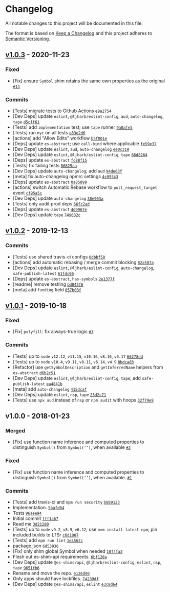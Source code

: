 # Changelog

All notable changes to this project will be documented in this file.

The format is based on [Keep a Changelog](https://keepachangelog.com/en/1.0.0/)
and this project adheres to [Semantic Versioning](https://semver.org/spec/v2.0.0.html).

## [v1.0.3](https://github.com/es-shims/Symbol.prototype.description/compare/v1.0.2...v1.0.3) - 2020-11-23

### Fixed

- [Fix] ensure `Symbol` shim retains the same own properties as the original [`#13`](https://github.com/es-shims/Symbol.prototype.description/issues/13)

### Commits

- [Tests] migrate tests to Github Actions [`e9a2754`](https://github.com/es-shims/Symbol.prototype.description/commit/e9a2754a441c3c6e66dc57563501d237527e671e)
- [Dev Deps] update `eslint`, `@ljharb/eslint-config`, `aud`, `auto-changelog`, `tape` [`d5cff61`](https://github.com/es-shims/Symbol.prototype.description/commit/d5cff61d53786139227575115c9cc0260451a24e)
- [Tests] add `implementation` test; use `tape` runner [`9a0afe5`](https://github.com/es-shims/Symbol.prototype.description/commit/9a0afe50a9f1183f5ca8e6e3435671a1f0f2b453)
- [Tests] run `nyc` on all tests [`a33e2d6`](https://github.com/es-shims/Symbol.prototype.description/commit/a33e2d62d6a51321dde40d05dcf582d1a28d47cd)
- [actions] add "Allow Edits" workflow [`b5f001e`](https://github.com/es-shims/Symbol.prototype.description/commit/b5f001eebd5149c2fa8a6397750994635cb7b83a)
- [Deps] update `es-abstract`; use `call-bind` where applicable [`fe59e37`](https://github.com/es-shims/Symbol.prototype.description/commit/fe59e375a8d9906b415a504c53a17582eefef5be)
- [Dev Deps] update `eslint`, `aud`, `auto-changelog` [`ee0c319`](https://github.com/es-shims/Symbol.prototype.description/commit/ee0c319d9b46d86666d8959487691f0d125dc5e5)
- [Dev Deps] update `eslint`, `@ljharb/eslint-config`, `tape` [`66d8264`](https://github.com/es-shims/Symbol.prototype.description/commit/66d826443587a4fbb232edd658473f48eaa618cc)
- [Deps] update `es-abstract` [`fc88f15`](https://github.com/es-shims/Symbol.prototype.description/commit/fc88f154a4a980c5e989016b7d0dc1b1460509e4)
- [Tests] fix failing tests [`86825ca`](https://github.com/es-shims/Symbol.prototype.description/commit/86825ca79b93439a576902cf2e40a4f7b4a7e5ff)
- [Dev Deps] update `auto-changelog`; add `aud` [`94de63f`](https://github.com/es-shims/Symbol.prototype.description/commit/94de63f6722338f98b5e54dfc9774d6f9ac65eb0)
- [meta] fix auto-changelog npmrc settings [`4c09543`](https://github.com/es-shims/Symbol.prototype.description/commit/4c09543bbcb28f331d60458021c5bae5bfab68b9)
- [Deps] update `es-abstract` [`0a85899`](https://github.com/es-shims/Symbol.prototype.description/commit/0a85899de2faab0c73ec476bd087e0bf079b3e35)
- [actions] switch Automatic Rebase workflow to `pull_request_target` event [`cf95a5c`](https://github.com/es-shims/Symbol.prototype.description/commit/cf95a5c72a752f9ac828cc8e280a14ae4b0a39b1)
- [Dev Deps] update `auto-changelog` [`38e903a`](https://github.com/es-shims/Symbol.prototype.description/commit/38e903a9fb35eddde3730683e7d0af29dc1fdb87)
- [Tests] only audit prod deps [`66fc2ad`](https://github.com/es-shims/Symbol.prototype.description/commit/66fc2ad1fab791162d2a6e3d9091e1bf28295114)
- [Deps] update `es-abstract` [`4d9967e`](https://github.com/es-shims/Symbol.prototype.description/commit/4d9967e8beb5b01a07499162f34fad6122ffd6b2)
- [Dev Deps] update `tape` [`749632c`](https://github.com/es-shims/Symbol.prototype.description/commit/749632c4c79386dc9feb7cdc12d6a9e7bbc639cf)

## [v1.0.2](https://github.com/es-shims/Symbol.prototype.description/compare/v1.0.1...v1.0.2) - 2019-12-13

### Commits

- [Tests] use shared travis-ci configs [`0dbbf50`](https://github.com/es-shims/Symbol.prototype.description/commit/0dbbf506744c6c0f3f1ec4535ece7c14e6990f47)
- [actions] add automatic rebasing / merge commit blocking [`82a587a`](https://github.com/es-shims/Symbol.prototype.description/commit/82a587af8b44dd20871cf48251dfe48ce02e14db)
- [Dev Deps] update `eslint`, `@ljharb/eslint-config`, `auto-changelog`, `safe-publish-latest` [`61fdc06`](https://github.com/es-shims/Symbol.prototype.description/commit/61fdc06365fd740c6c13a3289e02f253893108dc)
- [Deps] update `es-abstract`, `has-symbols` [`2e1377f`](https://github.com/es-shims/Symbol.prototype.description/commit/2e1377f6993581b6fcd7e2d75d1fe1b1a28dcead)
- [readme] remove testling [`bd843f6`](https://github.com/es-shims/Symbol.prototype.description/commit/bd843f699cc8db82b52f70495e1c95146cf5806a)
- [meta] add `funding` field [`057b03f`](https://github.com/es-shims/Symbol.prototype.description/commit/057b03ff30a58e35b6f42a2694195e27f6145fb3)

## [v1.0.1](https://github.com/es-shims/Symbol.prototype.description/compare/v1.0.0...v1.0.1) - 2019-10-18

### Fixed

- [Fix] `polyfill`: fix always-true logic [`#3`](https://github.com/es-shims/Symbol.prototype.description/issues/3)

### Commits

- [Tests] up to `node` `v12.12`, `v11.15`, `v10.16`, `v8.16`, `v6.17` [`66278dd`](https://github.com/es-shims/Symbol.prototype.description/commit/66278dd1d06771eb13a9b02903740bb751e0f39d)
- [Tests] up to `node` `v10.4`, `v9.11`, `v8.11`, `v6.14`, `v4.9` [`8bdca03`](https://github.com/es-shims/Symbol.prototype.description/commit/8bdca03cb3296b0f2a73815255dd1d2cde7114cd)
- [Refactor] use `getSymbolDescription` and `getInferredName` helpers from `es-abstract` [`d6b2c51`](https://github.com/es-shims/Symbol.prototype.description/commit/d6b2c51d2f7d1489cef94705be0c9ced8becd779)
- [Dev Deps] update `eslint`, `@ljharb/eslint-config`, `tape`; add `safe-publish-latest` [`ea4841b`](https://github.com/es-shims/Symbol.prototype.description/commit/ea4841b269810db4d788ff1913c47494a3bab6de)
- [meta] add `auto-changelog` [`415dcaf`](https://github.com/es-shims/Symbol.prototype.description/commit/415dcafd2f95836497fdf2e4336ebd2d5319434c)
- [Dev Deps] update `eslint`, `nsp`, `tape` [`25d2c71`](https://github.com/es-shims/Symbol.prototype.description/commit/25d2c71074f7f8e7844196c00df908528a6dc3e9)
- [Tests] use `npx aud` instead of `nsp` or `npm audit` with hoops [`32f79e9`](https://github.com/es-shims/Symbol.prototype.description/commit/32f79e9e1eeacb14cb968113c16becdf73477ba3)

## v1.0.0 - 2018-01-23

### Merged

- [Fix] use function name inference and computed properties to distinguish `Symbol()` from `Symbol(‘’)`, when available [`#2`](https://github.com/es-shims/Symbol.prototype.description/pull/2)

### Fixed

- [Fix] use function name inference and computed properties to distinguish `Symbol()` from `Symbol(‘’)`, when available. [`#1`](https://github.com/es-shims/Symbol.prototype.description/issues/1)

### Commits

- [Tests] add travis-ci and `npm run security` [`b889123`](https://github.com/es-shims/Symbol.prototype.description/commit/b8891233987b6d3b3805d25071f7353d30275f41)
- Implementation. [`5bafd04`](https://github.com/es-shims/Symbol.prototype.description/commit/5bafd04c3efdb20feb62a9512cc74572ce44fe72)
- Tests [`96aee94`](https://github.com/es-shims/Symbol.prototype.description/commit/96aee940ec05d288462e109f0e531b128963d262)
- Initial commit [`fff1a67`](https://github.com/es-shims/Symbol.prototype.description/commit/fff1a671c95a111fe782014f2be56c3ee9567fa8)
- Read me [`3d21280`](https://github.com/es-shims/Symbol.prototype.description/commit/3d21280e12c8c24c2ba059b9bd3224bce5ee3439)
- [Tests] up to `node` `v9.2`, `v8.9`, `v6.12`; use `nvm install-latest-npm`; pin included builds to LTSr [`c6d1807`](https://github.com/es-shims/Symbol.prototype.description/commit/c6d18077067a5fc2835a0d38bbc90b28fb98e8e4)
- [Tests] add `npm run lint` [`1e4562c`](https://github.com/es-shims/Symbol.prototype.description/commit/1e4562c1f13aa0d9a7fc08f1801d47f13ba2d644)
- package.json [`6d53036`](https://github.com/es-shims/Symbol.prototype.description/commit/6d530361a2c930490d0e6799992c0639b01b95c8)
- [Fix] only shim global Symbol when needed [`10f4fa2`](https://github.com/es-shims/Symbol.prototype.description/commit/10f4fa2f8d6102ef8f5a07b23438d6a793c65c6b)
- Flesh out es-shim-api requirements. [`6bf128a`](https://github.com/es-shims/Symbol.prototype.description/commit/6bf128a0e383d6dc1acbc33e394644dca7e3e4dc)
- [Dev Deps] update `@es-shims/api`, `@ljharb/eslint-config`, `eslint`, `nsp`, `tape` [`9651fb6`](https://github.com/es-shims/Symbol.prototype.description/commit/9651fb616ca37ae24f85ebc9c4bd57bf6f722f24)
- Rename and move the repo. [`e136d90`](https://github.com/es-shims/Symbol.prototype.description/commit/e136d90b2213102cb4b60c00039b394d0ebba33d)
- Only apps should have lockfiles. [`74239df`](https://github.com/es-shims/Symbol.prototype.description/commit/74239df051bb8bf488aa08b16be04a7e672f4d74)
- [Dev Deps] update `@es-shims/api`, `eslint` [`e3c8d64`](https://github.com/es-shims/Symbol.prototype.description/commit/e3c8d64ea4016682298c8ac97a2726e9b61f77b0)
